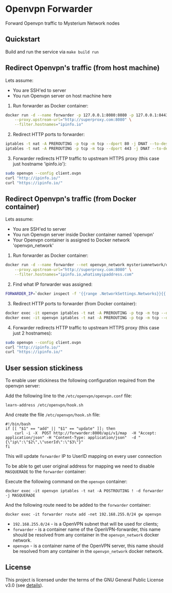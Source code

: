 # Openvpn Forwarder
Forward Openvpn traffic to Mysterium Network nodes



## Quickstart

Build and run the service via `make build run`



## Redirect Openvpn's traffic (from host machine)
Lets assume:
- You are SSH'ed to server
- You run Openvpn server on host machine here

1. Run forwarder as Docker container:
```bash
docker run -d --name forwarder -p 127.0.0.1:8080:8080 -p 127.0.0.1:8443:8443 mysteriumnetwork/openvpn-forwarder \
    --proxy.upstream-url="http://superproxy.com:8080" \
    --filter.hostnames="ipinfo.io"
```

2. Redirect HTTP ports to forwarder:
```bash
iptables -t nat -A PREROUTING -p tcp -m tcp --dport 80 -j DNAT --to-destination 172.18.0.4:8080
iptables -t nat -A PREROUTING -p tcp -m tcp --dport 443 -j DNAT --to-destination 172.18.0.4:8443
```

3. Forwarder redirects HTTP traffic to upstream HTTPS proxy (this case just hostname 'ipinfo.io'):
```bash
sudo openvpn --config client.ovpn
curl "http://ipinfo.io/"
curl "https://ipinfo.io/"
```



## Redirect Openvpn's traffic (from Docker container)
Lets assume:
- You are SSH'ed to server
- You run Openvpn server inside Docker container named 'openvpn'
- Your Openvpn container is assigned to Docker network 'openvpn_network'

1. Run forwarder as Docker container:
```bash
docker run -d --name forwarder --net openvpn_network mysteriumnetwork/openvpn-forwarder \
    --proxy.upstream-url="http://superproxy.com:8080" \
    --filter.hostnames="ipinfo.io,whatismyipaddress.com"
```

2. Find what IP forwarder was assigned:
```bash
FORWARDER_IP=`docker inspect -f '{{range .NetworkSettings.Networks}}{{.IPAddress}}{{end}}' forwarder`
```

3. Redirect HTTP ports to forwarder (from Docker container):
```bash
docker exec -it openvpn iptables -t nat -A PREROUTING -p tcp -m tcp --dport 80 -j DNAT --to-destination $FORWARDER_IP:8080
docker exec -it openvpn iptables -t nat -A PREROUTING -p tcp -m tcp --dport 443 -j DNAT --to-destination $FORWARDER_IP:8443
```

4. Forwarder redirects HTTP traffic to upstream HTTPS proxy (this case just 2 hostnames):
```bash
sudo openvpn --config client.ovpn
curl "http://ipinfo.io/"
curl "https://ipinfo.io/"
```

## User session stickiness

To enable user stickiness the following configuration required from the openvpn server:

Add the following line to the `/etc/openvpn/openvpn.conf` file:

```
learn-address /etc/openvpn/hook.sh
```

And create the file `/etc/openvpn/hook.sh` file:

```
#!/bin/bash
if [[ "$1" == "add" || "$1" == "update" ]]; then
	curl -i -X  POST http://forwarder:8000/api/v1/map  -H "Accept: application/json" -H "Content-Type: application/json"  -d "{\"ip\":\"$2\",\"userId\":\"$3\"}"
fi
```

This will update `forwarder` IP to UserID mapping on every user connection

To be able to get user original address for mapping we need to disable `MASQUERADE` to the `forwarder` container:

Execute the following command on the `openvpn` container:
```
docker exec -it openvpn iptables -t nat -A POSTROUTING ! -d forwarder -j MASQUERADE
```

And the following route need to be added to the `forwarder` container:
```
docker exec -it forwarder route add -net 192.168.255.0/24 gw openvpn
```

* `192.168.255.0/24` - is a OpenVPN subnet that will be used for clients;
* `forwarder` - is a container name of the OpenVPN-forwarder, this name should be resolved from any container in the `openvpn_network` docker network.
* `openvpn` - is a container name of the OpenVPN server, this name should be resolved from any container in the `openvpn_network` docker network.


## License

This project is licensed under the terms of the GNU General Public License v3.0 (see [details](./LICENSE)).
